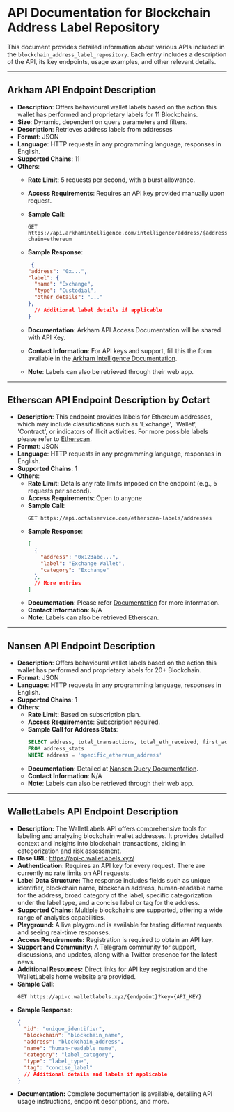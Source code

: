 # API Documentation for Blockchain Address Label Repository

This document provides detailed information about various APIs included in the `blockchain_address_label_repository`. Each entry includes a description of the API, its key endpoints, usage examples, and other relevant details.

---

## Arkham API Endpoint Description
- **Description**: Offers behavioural wallet labels based on the action this wallet has performed and proprietary labels for 11 Blockchains.
- **Size**: Dynamic, dependent on query parameters and filters.
- **Description**: Retrieves address labels from addresses
- **Format**: JSON
- **Language**: HTTP requests in any programming language, responses in English.
- **Supported Chains**: 11
- **Others**:
  - **Rate Limit**: 5 requests per second, with a burst allowance.
  - **Access Requirements**: Requires an API key provided manually upon request.
  - **Sample Call**:
    ```http
    GET https://api.arkhamintelligence.com/intelligence/address/{address}?chain=ethereum
    ```
  - **Sample Response**:
    ```json
     {
    "address": "0x...",
    "label": {
      "name": "Exchange",
      "type": "Custodial",
      "other_details": "..."
    },
      // Additional label details if applicable
    }
    ```
    
  - **Documentation**: Arkham API Access Documentation will be shared with API Key.
  - **Contact Information**: For API keys and support, fill this the form available in the [Arkham Intelligence Documentation](https://codex.arkhamintelligence.com/arkham-api).
  - **Note**: Labels can also be retrieved through their web app.


---

## Etherscan API Endpoint Description by Octart

- **Description**: This endpoint provides labels for Ethereum addresses, which may include classifications such as 'Exchange', 'Wallet', 'Contract', or indicators of illicit activities. For more possible labels please refer to [Etherscan](https://etherscan.io/labelcloud). 
- **Format**: JSON
- **Language**:  HTTP requests in any programming language, responses in English.
- **Supported Chains**: 1
- **Others**:
  - **Rate Limit**: Details any rate limits imposed on the endpoint (e.g., 5 requests per second).
  - **Access Requirements**: Open to anyone
  - **Sample Call**:
    ```http
    GET https://api.octalservice.com/etherscan-labels/addresses
    ```
  - **Sample Response**:
    ```json
    [
      {
        "address": "0x123abc...",
        "label": "Exchange Wallet",
        "category": "Exchange"
      },
      // More entries
    ]
    ```
  - **Documentation**: Please refer [Documentation](https://octal.art/etherscan-labels/) for more information.
  - **Contact Information**: N/A
  - **Note**: Labels can also be retrieved Etherscan.


---

## Nansen API Endpoint Description
- **Description**: Offers behavioural wallet labels based on the action this wallet has performed and proprietary labels for 20+ Blockchain.
- **Format**: JSON
- **Language**: HTTP requests in any programming language, responses in English.
- **Supported Chains**: 1
- **Others**:
  - **Rate Limit**: Based on subscription plan.
  - **Access Requirements**: Subscription required.
  - **Sample Call for Address Stats**:
    ```sql
    SELECT address, total_transactions, total_eth_received, first_active_date, last_active_date
    FROM address_stats
    WHERE address = 'specific_ethereum_address'
    ```
  - **Documentation**: Detailed at [Nansen Query Documentation](https://docs.nansen.ai/api/api-overview).
  - **Contact Information**: N/A
  - **Note**: Labels can also be retrieved through their web app.
 
---
## WalletLabels API Endpoint Description

- **Description:** The WalletLabels API offers comprehensive tools for labeling and analyzing blockchain wallet addresses. It provides detailed context and insights into blockchain transactions, aiding in categorization and risk assessment.
- **Base URL**: https://api-c.walletlabels.xyz/
- **Authentication**: Requires an API key for every request. There are currently no rate limits on API requests.
- **Label Data Structure:** The response includes fields such as unique identifier, blockchain name, blockchain address, human-readable name for the address, broad category of the label, specific categorization under the label type, and a concise label or tag for the address.
- **Supported Chains:** Multiple blockchains are supported, offering a wide range of analytics capabilities.
- **Playground:** A live playground is available for testing different requests and seeing real-time responses.
- **Access Requirements:** Registration is required to obtain an API key.
- **Support and Community:** A Telegram community for support, discussions, and updates, along with a Twitter presence for the latest news.
- **Additional Resources:** Direct links for API key registration and the WalletLabels home website are provided.
- **Sample Call:**
  ```
  GET https://api-c.walletlabels.xyz/{endpoint}?key={API_KEY}
  ```
- **Sample Response:**
  ```json
  {
    "id": "unique_identifier",
    "blockchain": "blockchain_name",
    "address": "blockchain_address",
    "name": "human-readable_name",
    "category": "label_category",
    "type": "label_type",
    "tag": "concise_label"
    // Additional details and labels if applicable
  }
  ```
- **Documentation:** Complete documentation is available, detailing API usage instructions, endpoint descriptions, and more.

